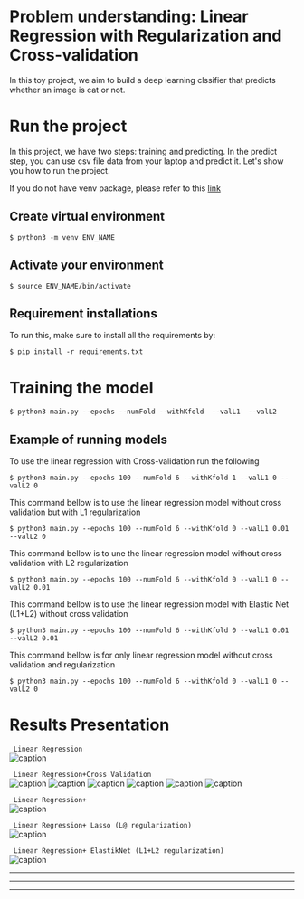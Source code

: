 # Problem understanding: Linear Regression with Regularization and Cross-validation #
In this toy project, we aim to build a deep learning clssifier that predicts whether an image is cat or not. </br>

<!-- <img src="images/cat.0.jpg" align="center">
<img src="images/dog.0.jpg" align="right"> -->





<!-- <br> -->

# Run the project #
In this project, we have two steps: training and predicting. In the predict step, you can use csv file data from your laptop and predict it. Let's show you how to run the project.

If you do not have venv package, please refer to this [link](https://linuxize.com/post/how-to-create-python-virtual-environments-on-ubuntu-18-04/)
</br>

## Create virtual environment ##

```
$ python3 -m venv ENV_NAME
```
## Activate your environment ##

```
$ source ENV_NAME/bin/activate
```

## Requirement installations ##
To run this, make sure to install all the requirements by:

```
$ pip install -r requirements.txt 
```
# Training the model #

```
$ python3 main.py --epochs --numFold --withKfold  --valL1  --valL2  
```
## Example of running models ##

To use the linear regression with Cross-validation run the following 
```
$ python3 main.py --epochs 100 --numFold 6 --withKfold 1 --valL1 0 --valL2 0 
```
This command bellow is to use the linear regression model without cross validation but with L1 regularization
```
$ python3 main.py --epochs 100 --numFold 6 --withKfold 0 --valL1 0.01 --valL2 0 
```
This command bellow is to une the linear regression model without cross validation with L2 regularization
```
$ python3 main.py --epochs 100 --numFold 6 --withKfold 0 --valL1 0 --valL2 0.01 
```
This command bellow is to use the linear regression model with Elastic Net (L1+L2) without cross validation 
```
$ python3 main.py --epochs 100 --numFold 6 --withKfold 0 --valL1 0.01 --valL2 0.01 
```
This command bellow is for only linear regression model without cross validation and regularization
```
$ python3 main.py --epochs 100 --numFold 6 --withKfold 0 --valL1 0 --valL2 0
```


# Results Presentation


``` Linear Regression```  </br>
![caption](/figures/Linearfig10.png)

``` Linear Regression+Cross Validation```  </br>
![caption](/figures/KfoldFigure/fig4.png) 
![caption](/figures/KfoldFigure/fig5.png)
![caption](/figures/KfoldFigure/fig13.png)
![caption](/figures/KfoldFigure/fig14.png)
![caption](/figures/KfoldFigure/fig15.png)
![caption](/figures/KfoldFigure/fig18.png)

``` Linear Regression+```  </br>
![caption](figures/train_res.png) 


``` Linear Regression+ Lasso (L@ regularization)```  </br>
![caption](figures/L1fig12.png.png) 

``` Linear Regression+ ElastikNet (L1+L2 regularization)```  </br>
![caption](figures/ElasticFig/fig4.png) 

___

---
___


